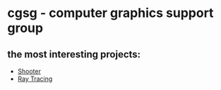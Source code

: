 # cgsg - computer graphics support group

## the most interesting projects:
- [Shooter](./T05ANIM)
- [Ray Tracing](./T06RT)
